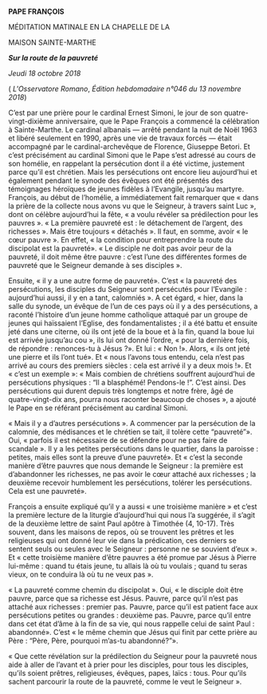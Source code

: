 **PAPE FRANÇOIS**

MÉDITATION MATINALE EN LA CHAPELLE DE LA

MAISON SAINTE-MARTHE

***Sur la route de la pauvreté***

*Jeudi 18 octobre 2018*

( *L'Osservatore Romano*, *Édition hebdomadaire n°046 du 13 novembre 2018*)

C’est par une prière pour le cardinal Ernest Simoni, le jour de son quatre-vingt-dixième anniversaire, que le Pape François a commencé la célébration à Sainte-Marthe. Le cardinal albanais — arrêté pendant la nuit de Noël 1963 et libéré seulement en 1990, après une vie de travaux forcés — était accompagné par le cardinal-archevêque de Florence, Giuseppe Betori. Et c’est précisément au cardinal Simoni que le Pape s’est adressé au cours de son homélie, en rappelant la persécution dont il a été victime, justement parce qu’il est chrétien. Mais les persécutions ont encore lieu aujourd’hui et également pendant le synode des évêques ont été présentés des témoignages héroïques de jeunes fidèles à l’Evangile, jusqu’au martyre. François, au début de l’homélie, a immédiatement fait remarquer que « dans la prière de la collecte nous avons vu que le Seigneur, à travers saint Luc », dont on célèbre aujourd’hui la fête, « a voulu révéler sa prédilection pour les pauvres ». « La première pauvreté est : le détachement de l’argent, des richesses ». Mais être toujours « détachés ». Il faut, en somme, avoir « le cœur pauvre ». En effet, « la condition pour entreprendre la route du discipolat est la pauvreté». « Le disciple ne doit pas avoir peur de la pauvreté, il doit même être pauvre : c’est l’une des différentes formes de pauvreté que le Seigneur demande à ses disciples ».

Ensuite, « il y a une autre forme de pauvreté». C’est « la pauvreté des persécutions, les disciples du Seigneur sont persécutés pour l’Evangile : aujourd’hui aussi, il y en a tant, calomniés ». A cet égard, « hier, dans la salle du synode, un évêque de l’un de ces pays où il y a des persécutions, a raconté l’histoire d’un jeune homme catholique attaqué par un groupe de jeunes qui haïssaient l’Eglise, des fondamentalistes ; il a été battu et ensuite jeté dans une citerne, où ils ont jeté de la boue et à la fin, quand la boue lui est arrivée jusqu’au cou », ils lui ont donné l’ordre, « pour la dernière fois, de répondre : renonces-tu à Jésus ?». Et lui : « Non !». Alors, « ils ont jeté une pierre et ils l’ont tué». Et « nous l’avons tous entendu, cela n’est pas arrivé au cours des premiers siècles : cela est arrivé il y a deux mois !». Et « c’est un exemple »: « Mais combien de chrétiens souffrent aujourd’hui de persécutions physiques : “Il a blasphémé! Pendons-le !”. C’est ainsi. Des persécutions qui durent depuis très longtemps et notre frère, âgé de quatre-vingt-dix ans, pourra nous raconter beaucoup de choses », a ajouté le Pape en se référant précisément au cardinal Simoni.

« Mais il y a d’autres persécutions ». A commencer par la persécution de la calomnie, des médisances et le chrétien se tait, il tolère cette “pauvreté”». Oui, « parfois il est nécessaire de se défendre pour ne pas faire de scandale ». Il y a les petites persécutions dans le quartier, dans la paroisse : petites, mais elles sont la preuve d’une pauvreté». Et « c’est la seconde manière d’être pauvres que nous demande le Seigneur : la première est d’abandonner les richesses, ne pas avoir le cœur attaché aux richesses ; la deuxième recevoir humblement les persécutions, tolérer les persécutions. Cela est une pauvreté».

François a ensuite expliqué qu’il y a aussi « une troisième manière » et c’est la première lecture de la liturgie d’aujourd’hui qui nous l’a suggérée, il s’agit de la deuxième lettre de saint Paul apôtre à Timothée (4, 10-17). Très souvent, dans les maisons de repos, où se trouvent les prêtres et les religieuses qui ont donné leur vie dans la prédication, ces derniers se sentent seuls ou seules avec le Seigneur : personne ne se souvient d’eux ». Et « cette troisième manière d’être pauvres a été promue par Jésus à Pierre lui-même : quand tu étais jeune, tu allais là où tu voulais ; quand tu seras vieux, on te conduira là où tu ne veux pas ».

« La pauvreté comme chemin du discipolat ». Oui, « le disciple doit être pauvre, parce que sa richesse est Jésus. Pauvre, parce qu’il n’est pas attaché aux richesses : premier pas. Pauvre, parce qu’il est patient face aux persécutions petites ou grandes : deuxième pas. Pauvre, parce qu’il entre dans cet état d’âme à la fin de sa vie, qui nous rappelle celui de saint Paul : abandonné». C’est « le même chemin que Jésus qui finit par cette prière au Père : “Père, Père, pourquoi m’as-tu abandonné?”».

« Que cette révélation sur la prédilection du Seigneur pour la pauvreté nous aide à aller de l’avant et à prier pour les disciples, pour tous les disciples, qu’ils soient prêtres, religieuses, évêques, papes, laïcs : tous. Pour qu’ils sachent parcourir la route de la pauvreté, comme le veut le Seigneur ».